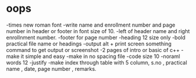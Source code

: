 # oops

-times new roman font 
-write name and enrollment number and page number in header or footer in font size of 10.
-left of header name and right enrollnment number.
-footer for page number
-heading 12 size only
-bold practical file name or headings
-output alt + print screen something command to get output or screenshot
-2 pages of intro or basic of c++
-make it simple and easy 
-make in no spacing file
-code size 10
-noraml words 12 
-justify 
-make index through table with 5 column, s.no , practical name , date, page number , remarks.


